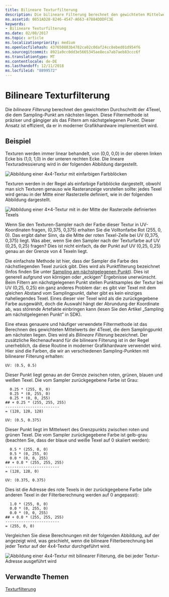 ```yaml
---
title: Bilineare Texturfilterung
description: Die bilineare Filterung berechnet den gewichteten Mittelwert der 4Texel, die dem Sampling-Punkt am nächsten liegen.
ms.assetid: 0851AD28-8246-4547-A663-47884DDDFC3E
keywords:
- Bilineare Texturfilterung
ms.date: 02/08/2017
ms.topic: article
ms.localizationpriority: medium
ms.openlocfilehash: 437650883b4782ca02c0daf24cc8ebed01d954f6
ms.sourcegitcommit: 8921a9cc0dd3e5665345ae8eca7ab7aeb83ccc6f
ms.translationtype: MT
ms.contentlocale: de-DE
ms.lasthandoff: 12/11/2018
ms.locfileid: "8899572"
---
```

# <a name="bilinear-texture-filtering"></a>Bilineare Texturfilterung


Die *bilineare Filterung* berechnet den gewichteten Durchschnitt der 4Texel, die dem Sampling-Punkt am nächsten liegen. Diese Filtermethode ist präziser und gängiger als das Filtern am nächstgelegenen Punkt. Dieser Ansatz ist effizient, da er in moderner Grafikhardware implementiert wird.


## <a name="span-idexamplespanspan-idexamplespanspan-idexamplespanexample"></a><span id="Example"></span><span id="example"></span><span id="EXAMPLE"></span>Beispiel


Texturen werden immer linear behandelt, von (0,0, 0,0) in der oberen linken Ecke bis (1,0, 1,0) in der unteren rechten Ecke. Die lineare Texturadressierung wird in der folgenden Abbildung dargestellt.

![Abbildung einer 4x4-Textur mit einfarbigen Farbblöcken](images/bilinear-fig7a.png)

Texturen werden in der Regel als einfarbige Farbblöcke dargestellt, obwohl man sich Texturen genauso wie Rasteranzeige vorstellen sollte: jedes Texel wird genau in der Mitte einer Rasterzelle definiert, wie in der folgenden Abbildung dargestellt.

![Abbildung einer 4×4-Textur mit in der Mitte der Rasterzelle definierten Texels](images/bilinear-fig7b.png)

Wenn Sie den Texturen-Sampler nach der Farbe dieser Textur in UV-Koordinaten fragen, (0,375, 0,375) erhalten Sie die Volltonfarbe Rot (255, 0, 0). Das ergibt daher Sinn, da die Mitte der roten Texel-Zelle bei UV (0,375, 0,375) liegt. Was aber, wenn Sie den Sampler nach der Texturfarbe auf UV (0,25, 0,25) fragen? Dies ist nicht einfach, da der Punkt auf UV (0,25, 0,25) genau an der Grenze von 4 Texeln liegt.

Die einfachste Methode ist hier, dass der Sampler die Farbe des nächstliegenden Texel zurück gibt. Dies wird als Punktfilterung bezeichnet (Infos finden Sie unter [Sampling am nächstgelegenen Punkt](nearest-point-sampling.md)). Dies ist generell aufgrund von körnigen oder „eckigen” Ergebnisse unerwünscht. Beim Filtern am nächstgelegenen Punkt stellen Punktsamples der Textur bei UV (0,25, 0,25) ein ganz anderes Problem dar: es gibt vier Texel mit dem gleichen Abstand vom Samplingpunkt, daher gibt es kein einziges naheliegendes Texel. Eines dieser vier Texel wird als die zurückgegebene Farbe ausgewählt, doch die Auswahl hängt der Abrundung der Koordinate ab, was störende Artefakte einbringen kann (lesen Sie den Artikel „Sampling am nächstgelegenen Punkt” in SDK).

Eine etwas genauere und häufiger verwendete Filtermethode ist das Berechnen des gewichteten Mittelwerts der 4Texel, die dem Samplingpunkt am nächsten liegen. Dies wird als *Bilineare Filterung* bezeichnet. Der zusätzliche Rechenaufwand für die bilineare Filterung ist in der Regel unerheblich, da diese Routine in moderner Grafikhardware verwendet wird. Hier sind die Farben, die wir an verschiedenen Sampling-Punkten mit bilinearer Filterung erhalten:

```
UV: (0.5, 0.5)
```

Dieser Punkt liegt genau an der Grenze zwischen roten, grünen, blauen und weißen Texel. Die vom Sampler zurückgegebene Farbe ist Grau:

```
  0.25 * (255, 0, 0)
  0.25 * (0, 255, 0) 
  0.25 * (0, 0, 255) 
## + 0.25 * (255, 255, 255) 
------------------------
= (128, 128, 128)
```

```
UV: (0.5, 0.375)
```

Dieser Punkt liegt im Mittelwert des Grenzpunkts zwischen roten und grünen Texel. Die vom Sampler zurückgegebene Farbe ist gelb-grau (beachten Sie, dass der blaue und weiße Texel auf 0 skaliert werden):

```
  0.5 * (255, 0, 0)
  0.5 * (0, 255, 0) 
  0.0 * (0, 0, 255) 
## + 0.0 * (255, 255, 255) 
------------------------
= (128, 128, 0)
```

```
UV: (0.375, 0.375)
```

Dies ist die Adresse des rote Texels in der zurückgegebene Farbe (alle anderen Texel in der Filterberechnung werden auf 0 angepasst):

```
  1.0 * (255, 0, 0)
  0.0 * (0, 255, 0) 
  0.0 * (0, 0, 255) 
## + 0.0 * (255, 255, 255) 
------------------------
= (255, 0, 0)
```

Vergleichen Sie diese Berechnungen mit der folgenden Abbildung, auf der angezeigt wird, was geschieht, wenn die bilineare Filterberechnung bei jeder Textur auf der 4x4-Textur durchgeführt wird.

![Abbildung einer 4x4-Textur mit bilinearer Filterung, die bei jeder Textur-Adresse ausgeführt wird](images/bilinear-fig7c.jpg)

## <a name="span-idrelated-topicsspanrelated-topics"></a><span id="related-topics"></span>Verwandte Themen


[Texturfilterung](texture-filtering.md)

 

 




